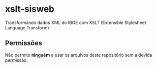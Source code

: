 # xslt-sisweb
Transformando dados XML do IBGE com XSLT (Extensible Stylesheet Language Transform)

## Permissões
Não permito **ninguém** a usar os arquivos deste repositório sem a devida permissão.
